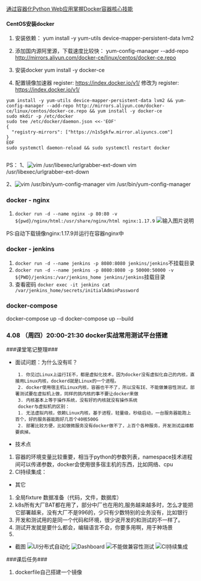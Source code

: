 [通过容器化Python Web应用掌握Docker容器核心技能](https://ceshiren.com/t/topic/3708?u=cqz)
#### CentOS安装docker
1. 安装依赖：
yum install -y yum-utils device-mapper-persistent-data lvm2

2. 添加国内源阿里源，下载速度比较快：
yum-config-manager --add-repo http://mirrors.aliyun.com/docker-ce/linux/centos/docker-ce.repo

3. 安装docker
yum install -y docker-ce

4. 配置镜像加速器 register: https://index.docker.io/v1/  修改为  register: https://index.docker.io/v1/

```
yum install -y yum-utils device-mapper-persistent-data lvm2 && yum-config-manager --add-repo http://mirrors.aliyun.com/docker-ce/linux/centos/docker-ce.repo && yum install -y docker-ce
sudo mkdir -p /etc/docker
sudo tee /etc/docker/daemon.json <<-'EOF'
{
  "registry-mirrors": ["https://n1s5gkfw.mirror.aliyuncs.com"]
}
EOF
sudo systemctl daemon-reload && sudo systemctl restart docker


```

PS：
1、![vim /usr/libexec/urlgrabber-ext-down](https://images.gitee.com/uploads/images/2021/0407/150407_c727e791_1296031.png "屏幕截图.png")
vim /usr/libexec/urlgrabber-ext-down

2、![vim /usr/bin/yum-config-manager](https://images.gitee.com/uploads/images/2021/0407/150540_527a2144_1296031.png "屏幕截图.png")
vim /usr/bin/yum-config-manager

### docker - nginx

1. `docker run -d --name nginx -p 80:80 -v ${pwd}/nginx/html:/usr/share/nginx/html nginx:1.17.9` 
![输入图片说明](https://images.gitee.com/uploads/images/2021/0408/115329_62172464_1296031.png "屏幕截图.png")

PS:自动下载镜像nginx:1.17.9并运行在容器nginx中 

### docker - jenkins

1. `docker run -d --name jenkins -p 8080:8080 jenkins/jenkins`不挂载目录
2. `docker run -d --name jenkins -p 8080:8080 -p 50000:50000 -v ${PWD}/jenkins:/var/jenkins_home jenkins/jenkins`挂载目录
3. 查看密码 `docker exec -it jenkins cat /var/jenkins_home/secrets/initialAdminPassword`

### docker-compose
docker-compose up -d
docker-compose up --build

### 4.08 （周四）20:00-21:30 docker实战常用测试平台搭建
###课堂笔记整理###
 - 面试问题：为什么没有IE？

        1. 你见过Linux上运行IE不，都是虚拟化技术，因为docker没有虚拟化自己的内核，直接用Linux内核，dockerd就是Linux的一个进程。
        2. docker使用宿主机Linux内核，容器也干不了，所以没有IE、不能做兼容性测试，部署测试要在虚拟机上做，同样的挑内核的事不要让docker来做
        3. 内核基本上等于操作系统，没有好的内核就没有操作系统
        docker与虚拟机的区别：
        1. 无法虚拟内核，依赖Linux内核，基于进程，轻量级，秒级启动，一台服务器能跑上百个，好的服务器能跑好几百个40核500G
        2. 部署比较方便，比如做微服务没有docker做不了，上百个各种服务，开发测试运维都要疯掉。

 - 技术点
  1. 容器的环境变量比较重要，相当于python的参数列表，namespace技术进程间可以传递参数，docker会使用很多宿主机的东西，比如网络、cpu
  2. CI持续集成：

 - 其它
  1. 全局fixture 数据准备（代码，文件，数据库）
  2. k8s所有大厂BAT都在用了，部分中厂也在用的,服务越来越多时，怎么才能把它部署越来，没有大厂不是996的，少只有少数特别的业务没有，比如银行
  3. 开发和测试用的是同一个代码和环境，很少说开发的和测试的不一样了。
  4. 测试开发就是要什么都会，编辑语言不会，你要多用啊，用于种场景
  5. 
 - 截图
![UI分布式自动化](https://images.gitee.com/uploads/images/2021/0410/104435_e218f930_1296031.png "屏幕截图.png")
![Dashboard](https://images.gitee.com/uploads/images/2021/0410/104533_f46dc1d9_1296031.png "屏幕截图.png")
![不能做兼容性测试](https://images.gitee.com/uploads/images/2021/0410/103438_92f332ca_1296031.png "屏幕截图.png")
![CI持续集成](https://images.gitee.com/uploads/images/2021/0410/104220_dd2bf936_1296031.png "屏幕截图.png")

###课后任务###
1. dockerfile自己搭建一个镜像

